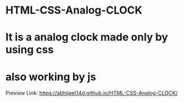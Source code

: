 # HTML-CSS-Analog-CLOCK

# It is a analog clock made only by using css
# also working by js

Preview Link: https://abhijeet14d.github.io/HTML-CSS-Analog-CLOCK/
